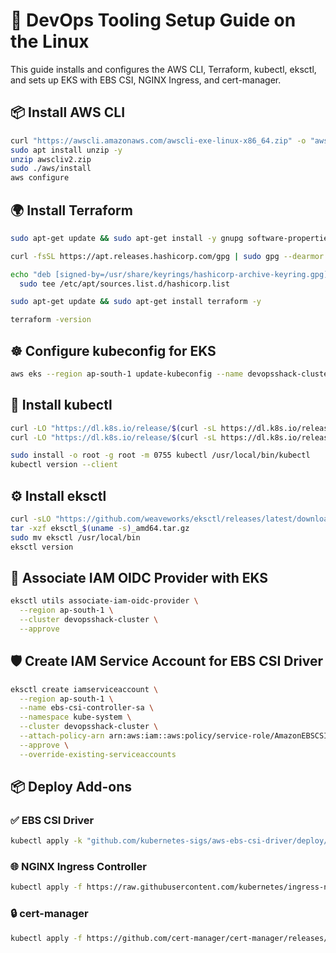 
# 🔧 DevOps Tooling Setup Guide on the Linux

This guide installs and configures the AWS CLI, Terraform, kubectl, eksctl, and sets up EKS with EBS CSI, NGINX Ingress, and cert-manager.


## 📦 Install AWS CLI

```bash
curl "https://awscli.amazonaws.com/awscli-exe-linux-x86_64.zip" -o "awscliv2.zip"
sudo apt install unzip -y
unzip awscliv2.zip
sudo ./aws/install
aws configure
```

## 🌍 Install Terraform

```bash
sudo apt-get update && sudo apt-get install -y gnupg software-properties-common curl

curl -fsSL https://apt.releases.hashicorp.com/gpg | sudo gpg --dearmor -o /usr/share/keyrings/hashicorp-archive-keyring.gpg

echo "deb [signed-by=/usr/share/keyrings/hashicorp-archive-keyring.gpg] https://apt.releases.hashicorp.com $(lsb_release -cs) main" | \
  sudo tee /etc/apt/sources.list.d/hashicorp.list

sudo apt-get update && sudo apt-get install terraform -y

terraform -version
```


## ☸️ Configure kubeconfig for EKS

```bash
aws eks --region ap-south-1 update-kubeconfig --name devopsshack-cluster
```


## 🧰 Install kubectl

```bash
curl -LO "https://dl.k8s.io/release/$(curl -sL https://dl.k8s.io/release/stable.txt)/bin/linux/amd64/kubectl"
curl -LO "https://dl.k8s.io/release/$(curl -sL https://dl.k8s.io/release/stable.txt)/bin/linux/amd64/kubectl.sha256"

sudo install -o root -g root -m 0755 kubectl /usr/local/bin/kubectl
kubectl version --client
```


## ⚙️ Install eksctl

```bash
curl -sLO "https://github.com/weaveworks/eksctl/releases/latest/download/eksctl_$(uname -s)_amd64.tar.gz"
tar -xzf eksctl_$(uname -s)_amd64.tar.gz
sudo mv eksctl /usr/local/bin
eksctl version
```


## 🔐 Associate IAM OIDC Provider with EKS

```bash
eksctl utils associate-iam-oidc-provider \
  --region ap-south-1 \
  --cluster devopsshack-cluster \
  --approve
```

## 🛡️ Create IAM Service Account for EBS CSI Driver

```bash
eksctl create iamserviceaccount \
  --region ap-south-1 \
  --name ebs-csi-controller-sa \
  --namespace kube-system \
  --cluster devopsshack-cluster \
  --attach-policy-arn arn:aws:iam::aws:policy/service-role/AmazonEBSCSIDriverPolicy \
  --approve \
  --override-existing-serviceaccounts
```

## 📦 Deploy Add-ons

### ✅ EBS CSI Driver

```bash
kubectl apply -k "github.com/kubernetes-sigs/aws-ebs-csi-driver/deploy/kubernetes/overlays/stable/ecr/?ref=release-1.11"
```

### 🌐 NGINX Ingress Controller

```bash
kubectl apply -f https://raw.githubusercontent.com/kubernetes/ingress-nginx/main/deploy/static/provider/cloud/deploy.yaml
```

### 🔒 cert-manager

```bash
kubectl apply -f https://github.com/cert-manager/cert-manager/releases/download/v1.12.0/cert-manager.yaml
```

